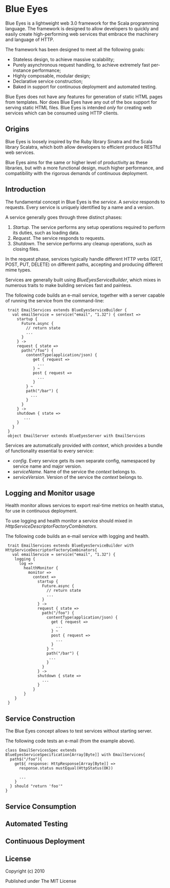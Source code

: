 Blue Eyes
=========

Blue Eyes is a lightweight web 3.0 framework for the Scala programming language. The framework is designed to allow developers to quickly and easily create high-performing web services that embrace the machinery and language of HTTP.

The framework has been designed to meet all the following goals:

  * Stateless design, to achieve massive scalability;
  * Purely asynchronous request handling, to achieve extremely fast per-instance performance;
  * Highly composable, modular design;
  * Declarative service construction;
  * Baked in support for continuous deployment and automated testing.

Blue Eyes does not have any features for generation of static HTML pages from templates. Nor does Blue Eyes have any out of the box support for serving static HTML files. Blue Eyes is intended *only* for creating web services which can be consumed using HTTP clients.

Origins
-------

Blue Eyes is loosely inspired by the Ruby library Sinatra and the Scala library Scalatra, which both allow developers to efficient produce RESTful web services.

Blue Eyes aims for the same or higher level of productivity as these libraries, but with a more functional design, much higher performance, and compatibility with the rigorous demands of continuous deployment.

Introduction
------------

The fundamental concept in Blue Eyes is the *service*. A *service* responds to requests. Every service is uniquely identified by a name and a version.

A service generally goes through three distinct phases:

  1. *Startup*. The service performs any setup operations required to perform its duties, such as loading data.
  2. *Request*. The service responds to requests.
  3. *Shutdown*. The service performs any cleanup operations, such as closing files.

In the request phase, services typically handle different HTTP verbs (GET, POST, PUT, DELETE) on different paths, accepting and producing different mime types.

Services are generally built using *BlueEyesServiceBuilder*, which mixes in numerous traits to make building services fast and painless.

The following code builds an e-mail service, together with a server capable of running the service from the command-line:

     trait EmailServices extends BlueEyesServiceBuilder {
       val emailService = service("email", "1.32") { context =>
         startup {
           Future.async {
             // return state
             ...
           }
         } ->
         request { state =>
           path("/foo") {
             contentType(application/json) {
                get { request =>
                  ...
                } ~
                post { request =>
                  ...
                }
             } ~     
             path("/bar") {
               ...
             }
           }
         } ->
         shutdown { state =>
            ...
         }
       }
     }
     object EmailServer extends BlueEyesServer with EmailServices

Services are automatically provided with *context*, which provides a bundle of functionality essential to every service:

 * *config*. Every service gets its own separate config, namespaced by service name and major version.
 * *serviceName*. Name of the service the *context* belongs to.
 * *serviceVersion*. Version of the service the *context* belongs to.

Logging and Monitor usage
--------------------
Health monitor allows services to export real-time metrics on health status, for use in continuous deployment.

To use logging and health monitor a service should mixed in *HttpServiceDescriptorFactoryCombinators*.

The following code builds an e-mail service with logging and health.

     trait EmailServices extends BlueEyesServiceBuilder with HttpServiceDescriptorFactoryCombinators{
       val emailService = service("email", "1.32") {
        logging {
          log =>
            healthMonitor {
              monitor =>
                context =>
                  startup {
                    Future.async {
                      // return state
                      ...
                    }
                  } ->
                  request { state =>
                    path("/foo") {
                      contentType(application/json) {
                        get { request =>
                          ...
                        } ~
                        post { request =>
                          ...
                        }
                      } ~
                      path("/bar") {
                       ...
                      }
                    }
                  } ->
                  shutdown { state =>
                    ...
                  }
                }
            }
        }        
     }

Service Construction
--------------------
The Blue Eyes concept allows to test services without starting server.

The following code tests an e-mail (from the example above).

    class EmailServicesSpec extends BlueEyesServiceSpecification[Array[Byte]] with EmailServices{
      path$("/foo"){
        get${ response: HttpResponse[Array[Byte]] =>
          response.status mustEqual(HttpStatus(OK))

          ...
        }
      } should "return 'foo'"
    }

Service Consumption
-------------------

Automated Testing
-----------------

Continuous Deployment
---------------------

License
-------

Copyright (c) 2010

Published under The MIT License